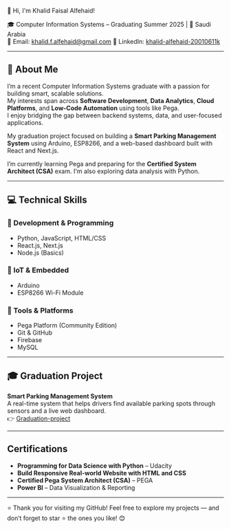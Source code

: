 
👋 Hi, I'm Khalid Faisal Alfehaid!

🎓 Computer Information Systems – Graduating Summer 2025 | 📍 Saudi Arabia  
📧 Email: khalid.f.alfehaid@gmail.com 
🔗 LinkedIn: [khalid-alfehaid-20010611k](linkedin.com/in/khalid-alfehaid-20010611k)

---

## 🚀 About Me

I’m a recent Computer Information Systems graduate with a passion for building smart, scalable solutions.  
My interests span across **Software Development**, **Data Analytics**, **Cloud Platforms**, and **Low-Code Automation** using tools like Pega.  
I enjoy bridging the gap between backend systems, data, and user-focused applications.

My graduation project focused on building a **Smart Parking Management System** using Arduino, ESP8266, and a web-based dashboard built with React and Next.js.

I’m currently learning Pega and preparing for the **Certified System Architect (CSA)** exam. I'm also exploring data analysis with Python.

---

## 💻 Technical Skills

### 🔹 Development & Programming
- Python, JavaScript, HTML/CSS
- React.js, Next.js
- Node.js (Basics)

### 🔹 IoT & Embedded
- Arduino
- ESP8266 Wi-Fi Module

### 🔹 Tools & Platforms
- Pega Platform (Community Edition)
- Git & GitHub
- Firebase
- MySQL

---

## 🎓 Graduation Project

**Smart Parking Management System**  
A real-time system that helps drivers find available parking spots through sensors and a live web dashboard.  
👉 [Graduation-project](https://github.com/KhalidAlfehaid/Graduation-project/blob/main/README.md)

---

## Certifications

-  **Programming for Data Science with Python** – Udacity  
-  **Build Responsive Real-world Website with HTML and CSS**  
-  **Certified Pega System Architect (CSA)** – PEGA  
-  **Power BI** – Data Visualization & Reporting
---

⭐️ Thank you for visiting my GitHub! Feel free to explore my projects — and don’t forget to star ⭐ the ones you like! 😊
